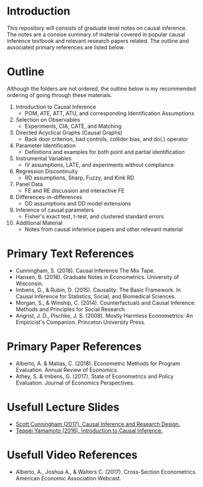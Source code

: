 # Introduction 
This repository will consists of graduate level notes on causal inference. The notes are a consise summary of material covered in popular causal inference textbook and relevant research papers related. The outline and associated primary references are listed below.

# Outline
Although the folders are not ordered, the outline below is my recommended ordering of going through these materials.

1. Introduction to Causal Inference
   * POM, ATE, ATT, ATU, and corresponding Identification Assumptions
2. Selection on Observables
   * Experiments, CIA, CATE, and Matching
3. Directed Acyclical Graphs (Causal Graphs)
   * Back door criterion, bad controls, collider bias, and do(.) operator
4. Parameter Identification 
   * Definitions and examples for both point and partial identification
5. Instrumental Variables
   * IV assumptions, LATE, and experiments without compliance
6. Regression Discontinuity
   * RD assumptions, Sharp, Fuzzy, and Kink RD
7. Panel Data
   * FE and RE discussion and interactive FE
8. Differences-in-differences
   * DD assumptions and DD model extensions
9. Inference of causal parameters
   * Fisher's exact test, t-test, and clustered standard errors
10. Additional Material
    * Notes from causal inference papers and other relevant material


# Primary Text References
- Cunningham, S. (2018). Causal Inference The Mix Tape. 
- Hansen, B. (2018). Graduate Notes in Econometrics. University of Wisconsin.  
- Imbens, G., & Rubin, D. (2015). Causality: The Basic Framework. In Causal Inference for Statistics, Social, and Biomedical Sciences.  
- Morgan, S., & Winship, C. (2014). Counterfactuals and Causal Inference: Methods and Principles for Social Research.
- Angrist, J. D., Pischke, J. S. (2008). Mostly Harmless Econometrics: An Empiricist's Companion. Princeton University Press. 

# Primary Paper References
- Alberto, A. & Matias, C. (2018). Econometric Methods for Program Evaluation. Annual Review of Economics. 
- Athey, S. & Imbens, G. (2017). State of Econometrics and Policy Evaluation. Journal of Economics Perspectives. 

# Usefull Lecture Slides
- [Scott Cunningham (2017). Causal Inference and Research Design.](http://scunning.com/teaching/lectures.pdf)
- [Teppei Yamamoto (2016). Introduction to Causal Inference.](http://web.mit.edu/teppei/www/teaching/Keio2016/)

# Usefull Video References
- Alberto, A., Joshua A., & Walters C. (2017). Cross-Section Econometrics. American Economic Association Webcast.
